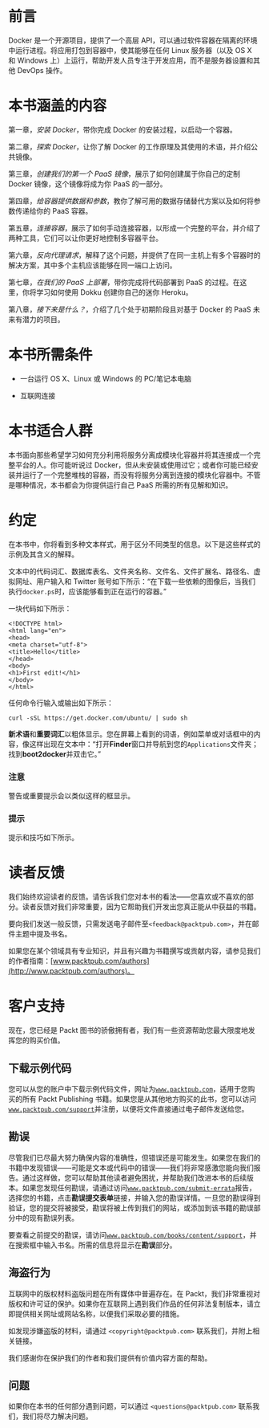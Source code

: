 # 前言

Docker 是一个开源项目，提供了一个高层 API，可以通过软件容器在隔离的环境中运行进程。将应用打包到容器中，使其能够在任何 Linux 服务器（以及 OS X 和 Windows 上）上运行，帮助开发人员专注于开发应用，而不是服务器设置和其他 DevOps 操作。

# 本书涵盖的内容

第一章，*安装 Docker*，带你完成 Docker 的安装过程，以启动一个容器。

第二章，*探索 Docker*，让你了解 Docker 的工作原理及其使用的术语，并介绍公共镜像。

第三章，*创建我们的第一个 PaaS 镜像*，展示了如何创建属于你自己的定制 Docker 镜像，这个镜像将成为你 PaaS 的一部分。

第四章，*给容器提供数据和参数*，教你了解可用的数据存储替代方案以及如何将参数传递给你的 PaaS 容器。

第五章，*连接容器*，展示了如何手动连接容器，以形成一个完整的平台，并介绍了两种工具，它们可以让你更好地控制多容器平台。

第六章，*反向代理请求*，解释了这个问题，并提供了在同一主机上有多个容器时的解决方案，其中多个主机应该能够在同一端口上访问。

第七章，*在我们的 PaaS 上部署*，带你完成将代码部署到 PaaS 的过程。在这里，你将学习如何使用 Dokku 创建你自己的迷你 Heroku。

第八章，*接下来是什么？*，介绍了几个处于初期阶段且对基于 Docker 的 PaaS 未来有潜力的项目。

# 本书所需条件

+   一台运行 OS X、Linux 或 Windows 的 PC/笔记本电脑

+   互联网连接

# 本书适合人群

本书面向那些希望学习如何充分利用将服务分离成模块化容器并将其连接成一个完整平台的人。你可能听说过 Docker，但从未安装或使用过它；或者你可能已经安装并运行了一个完整堆栈的容器，而没有将服务分离到连接的模块化容器中。不管是哪种情况，本书都会为你提供运行自己 PaaS 所需的所有见解和知识。

# 约定

在本书中，你将看到多种文本样式，用于区分不同类型的信息。以下是这些样式的示例及其含义的解释。

文本中的代码词汇、数据库表名、文件夹名称、文件名、文件扩展名、路径名、虚拟网址、用户输入和 Twitter 账号如下所示：“在下载一些依赖的图像后，当我们执行`docker.ps`时，应该能够看到正在运行的容器。”

一块代码如下所示：

```
<!DOCTYPE html>
<html lang="en">
<head>
<meta charset="utf-8">
<title>Hello</title>
</head>
<body>
<h1>First edit!</h1>
</body>
</html>
```

任何命令行输入或输出如下所示：

```
curl -sSL https://get.docker.com/ubuntu/ | sudo sh

```

**新术语**和**重要词汇**以粗体显示。您在屏幕上看到的词语，例如菜单或对话框中的内容，像这样出现在文本中：“打开**Finder**窗口并导航到您的`Applications`文件夹；找到**boot2docker**并双击它。”

### 注意

警告或重要提示会以类似这样的框显示。

### 提示

提示和技巧如下所示。

# 读者反馈

我们始终欢迎读者的反馈。请告诉我们您对本书的看法——您喜欢或不喜欢的部分。读者反馈对我们非常重要，因为它帮助我们开发出您真正能从中获益的书籍。

要向我们发送一般反馈，只需发送电子邮件至`<feedback@packtpub.com>`，并在邮件主题中提及书名。

如果您在某个领域具有专业知识，并且有兴趣为书籍撰写或贡献内容，请参见我们的作者指南：[www.packtpub.com/authors](http://www.packtpub.com/authors)。

# 客户支持

现在，您已经是 Packt 图书的骄傲拥有者，我们有一些资源帮助您最大限度地发挥您的购买价值。

## 下载示例代码

您可以从您的账户中下载示例代码文件，网址为[`www.packtpub.com`](http://www.packtpub.com)，适用于您购买的所有 Packt Publishing 书籍。如果您是从其他地方购买的此书，您可以访问[`www.packtpub.com/support`](http://www.packtpub.com/support)并注册，以便将文件直接通过电子邮件发送给您。

## 勘误

尽管我们已尽最大努力确保内容的准确性，但错误还是可能发生。如果您在我们的书籍中发现错误——可能是文本或代码中的错误——我们将非常感激您能向我们报告。通过这样做，您可以帮助其他读者避免困扰，并帮助我们改进本书的后续版本。如果您发现任何勘误，请通过访问[`www.packtpub.com/submit-errata`](http://www.packtpub.com/submit-errata)报告，选择您的书籍，点击**勘误提交表单**链接，并输入您的勘误详情。一旦您的勘误得到验证，您的提交将被接受，勘误将被上传到我们的网站，或添加到该书籍的勘误部分中的现有勘误列表。

要查看之前提交的勘误，请访问[`www.packtpub.com/books/content/support`](https://www.packtpub.com/books/content/support)，并在搜索框中输入书名。所需的信息将显示在**勘误**部分。

## 海盗行为

互联网中的版权材料盗版问题在所有媒体中普遍存在。在 Packt，我们非常重视对版权和许可证的保护。如果你在互联网上遇到我们作品的任何非法复制版本，请立即提供相关网址或网站名称，以便我们采取必要的措施。

如发现涉嫌盗版的材料，请通过 `<copyright@packtpub.com>` 联系我们，并附上相关链接。

我们感谢你在保护我们的作者和我们提供有价值内容方面的帮助。

## 问题

如果你在本书的任何部分遇到问题，可以通过 `<questions@packtpub.com>` 联系我们，我们将尽力解决问题。
